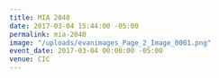 ```yaml
---
title: MIA 2040
date: 2017-03-04 15:44:00 -05:00
permalink: mia-2040
image: "/uploads/evanimages_Page_2_Image_0001.png"
event_date: 2017-03-04 00:00:00 -05:00
venue: CIC
---
```


